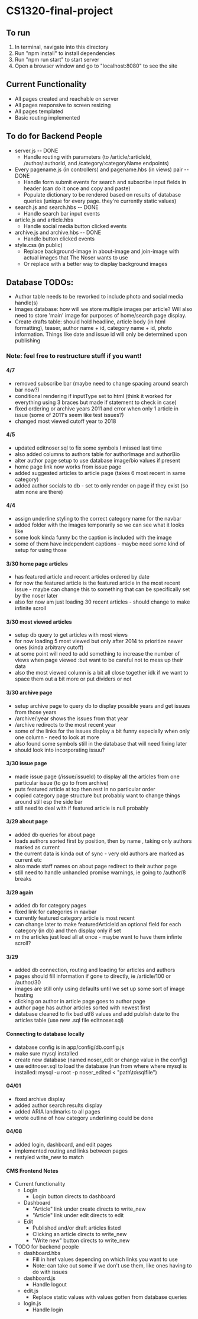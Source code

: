 # CS1320-final-project

## To run
1. In terminal, navigate into this directory
2. Run "npm install" to install dependencies
3. Run "npm run start" to start server
4. Open a browser window and go to "localhost:8080" to see the site

## Current Functionality
- All pages created and reachable on server
- All pages responsive to screen resizing
- All pages templated
- Basic routing implemented

## To do for Backend People
- server.js -- DONE
    - Handle routing with parameters (to /article/:articleId, /author/:authorId, and /category/:categoryName endpoints)
- Every pagename.js (in controllers) and pagename.hbs (in views) pair -- DONE
    - Handle form submit events for search and subscribe input fields in header (can do it once and copy and paste)
    - Populate dictionary to be rendered based on results of database queries (unique for every page. they're currently static values)
- search.js and search.hbs -- DONE
    - Handle search bar input events
- article.js and article.hbs
    - Handle social media button clicked events
- archive.js and archive.hbs -- DONE
    - Handle button clicked events
- style.css (in public)
    - Replace background-image in about-image and join-image with actual images that The Noser wants to use
    - Or replace with a better way to display background images

## Database TODOs:
- Author table needs to be reworked to include photo and social media handle(s)
- Images database: how will we store multiple images per article? Will also need to store 'main' image for purposes of home/search page display.
- Create drafts table: should hold headline, article body (in html formatting), teaser, author name + id, category name + id, photo information. Things like date and issue id will only be determined upon publishing

### Note: feel free to restructure stuff if you want!

#### 4/7
- removed subscribe bar (maybe need to change spacing around search bar now?)
- conditional rendering if inputType set to html (think it worked for everything using 3 braces but made if statement to check in case)
- fixed ordering or archive years 2011 and error when only 1 article in issue (some of 2011's seem like test issues?)
- changed most viewed cutoff year to 2018

#### 4/5 
- updated editnoser.sql to fix some symbols I missed last time
- also added columns to authors table for authorImage and authorBio
- alter author page setup to use database image/bio values if present
- home page link now works from issue page
- added suggested articles to article page (takes 6 most recent in same category)
- added author socials to db - set to only render on page if they exist (so atm none are there)

#### 4/4 
- assign underline styling to the correct category name for the navbar
- added folder with the images temporarily so we can see what it looks like
- some look kinda funny bc the caption is included with the image
- some of them have independent captions - maybe need some kind of setup for using those

#### 3/30 home page articles
- has featured article and recent articles ordered by date
- for now the featured article is the featured article in the most recent issue - maybe can change this to something that can be specifically set by the noser later
- also for now am just loading 30 recent articles - should change to make infinite scroll

#### 3/30 most viewed articles
- setup db query to get articles with most views
- for now loading 5 most viewed but only after 2014 to prioritize newer ones (kinda arbitrary cutoff)
- at some point will need to add something to increase the number of views when page viewed :but want to be careful not to mess up their data
- also the most viewed column is a bit all close together idk if we want to space them out a bit more or put dividers or not

#### 3/30 archive page
- setup archive page to query db to display possible years and get issues from those years
- /archive/:year shows the issues from that year
- /archive redirects to the most recent year
- some of the links for the issues display a bit funny especially when only one column - need to look at more
- also found some symbols still in the database that will need fixing later
- should look into incorporating issuu?

#### 3/30 issue page
- made issue page (/issue/issueId) to display all the articles from one particular issue (to go to from archive)
- puts featured article at top then rest in no particular order
- copied category page structure but probably want to change things around still esp the side bar
- still need to deal with if featured article is null probably

#### 3/29 about page
- added db queries for about page
- loads authors sorted first by position, then by name , taking only authors marked as current
- the current data is kinda out of sync - very old authors are marked as current etc
- also made staff names on about page redirect to their author page
- still need to handle unhandled promise warnings, ie going to /author/8 breaks

#### 3/29 again
- added db for category pages
- fixed link for categories in navbar
- currently featured category article is most recent 
- can change later to make featuredArticleId an optional field for each category (in db) and then display only if set
- rn the articles just load all at once - maybe want to have them infinte scroll?

#### 3/29
- added db connection, routing and loading for articles and authors
- pages should fill information if gone to directly, ie /article/100 or /author/30
- images are still only using defaults until we set up some sort of image hosting
- clicking on author in article page goes to author page
- author page has author articles sorted with newest first
- database cleaned to fix bad utf8 values and add publish date to the articles table (use new .sql file editnoser.sql)

#### Connecting to database locally
- database config is in app/config/db.config.js
- make sure mysql installed
- create new database (named noser_edit or change value in the config)
- use editnoser.sql to load the database (run from where where mysql is installed: mysql -u root -p noser_edited < "path\to\sqlfile")

#### 04/01
- fixed archive display
- added author search results display
- added ARIA landmarks to all pages
- wrote outline of how category underlining could be done

#### 04/08 
- added login, dashboard, and edit pages
- implemented routing and links between pages
- restyled write_new to match

#### CMS Frontend Notes
- Current functionality
    - Login
        - Login button directs to dashboard
    - Dashboard
        - "Article" link under create directs to write_new
        - "Article" link under edit directs to edit
    - Edit
        - Published and/or draft articles listed
        - Clicking an article directs to write_new
        - "Write new" button directs to write_new
- TODO for backend people
    - dashboard.hbs
        - Fill in href values depending on which links you want to use
        - Note: can take out some if we don't use them, like ones having to do with issues
    - dashboard.js
        - Handle logout
    - edit.js
        - Replace static values with values gotten from database queries
    - login.js
        - Handle login
